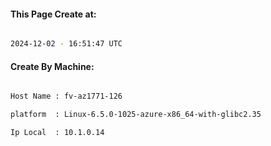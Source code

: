 
   
#### This Page Create at:

```bash

2024-12-02 - 16:51:47 UTC

```

#### Create By Machine:

```bash

Host Name : fv-az1771-126

platform  : Linux-6.5.0-1025-azure-x86_64-with-glibc2.35

Ip Local  : 10.1.0.14

```

